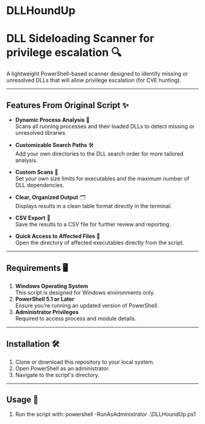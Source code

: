 # DLLHoundUp
# DLL Sideloading Scanner for privilege escalation 🔍

A lightweight PowerShell-based scanner designed to identify missing or unresolved DLLs that will allow privilege escalation (for CVE hunting).

---

## Features From Original Script ✨

- **Dynamic Process Analysis** 🔄  
  Scans all running processes and their loaded DLLs to detect missing or unresolved libraries.

- **Customizable Search Paths** 🛠️  
  Add your own directories to the DLL search order for more tailored analysis.

- **Custom Scans** 📏  
  Set your own size limits for executables and the maximum number of DLL dependencies.

- **Clear, Organized Output** 🗂️  
  Displays results in a clean table format directly in the terminal.

- **CSV Export** 📄  
  Save the results to a CSV file for further review and reporting.

- **Quick Access to Affected Files** 🚪  
  Open the directory of affected executables directly from the script.

---

## Requirements 🖥️

1. **Windows Operating System**  
   This script is designed for Windows environments only.
2. **PowerShell 5.1 or Later**  
   Ensure you’re running an updated version of PowerShell.
3. **Administrator Privileges**  
   Required to access process and module details.

---

## Installation 🛠️

1. Clone or download this repository to your local system.
2. Open PowerShell as an administrator.
3. Navigate to the script's directory.

---

## Usage 🚀

1. Run the script with:
powershell -RunAsAdministrator .\DLLHoundUp.ps1
